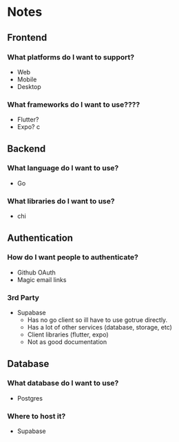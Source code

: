 # Notes

## Frontend
### What platforms do I want to support?
* Web
* Mobile
* Desktop

### What frameworks do I want to use????
* Flutter?
* Expo?
c
## Backend
### What language do I want to use?
* Go

### What libraries do I want to use?
* chi

## Authentication
### How do I want people to authenticate?
* Github OAuth
* Magic email links

### 3rd Party
* Supabase
    + Has no go client so ill have to use gotrue directly.
    + Has a lot of other services (database, storage, etc)
    + Client libraries (flutter, expo)
    - Not as good documentation


## Database
### What database do I want to use?
* Postgres

### Where to host it?
* Supabase